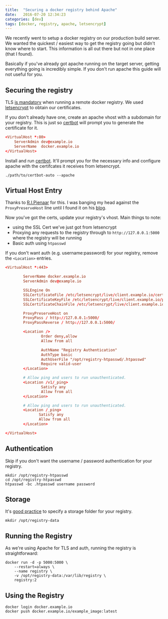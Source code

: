 ```yaml
---
title:  "Securing a docker registry behind Apache"
date:   2016-07-20 12:34:23
categories: [dev]
tags: [docker, registry, apache, letsencrypt]
---
```


We recently went to setup a docker registry on our production build server. We wanted the quickest / easiest way to get the registry going but didn't know where to start. This information is all out there but not in one place (that I found).

Basically if you've already got apache running on the target server, getting everything going is incredibly simple. If you don't run apache this guide will not useful for you.

Securing the registry
---------------------

TLS [is mandatory][docker-docs-remote] when running a remote docker registry. We used [letsencrypt][letsencrypt-hiw] to obtain our certificates.

If you don't already have one, create an apache vhost with a subdomain for your registry. This is just so [certbot][certbot] will prompt you to generate the certificate for it.

```conf
<VirtualHost *:80>
    ServerAdmin dev@example.io
    ServerName  docker.example.io
</VirtualHost>
```

Install and run [certbot][certbot]. It'll prompt you for the necessary info and configure apache with the certifcates it receives from letsencrypt.

`./path/to/certbot-auto --apache`

Virtual Host Entry
-------------------

Thanks to [R.I.Pienaar][rip-git] for this. I was banging my head against the `ProxyPreserveHost` line until I found it on his [blog][rip-blog].

Now you've got the certs, update your registry's vhost. Main things to note:

* using the SSL Cert we've just got from letsencrypt
* Proxying any requests to the registry through to `http://127.0.0.1:5000` where the registry will be running
* Basic auth using `htpasswd`

If you don't want auth (e.g. username:password) for your registry, remove the `<Location>` entries.

```conf
<VirtualHost *:443>

        ServerName docker.example.io
        ServerAdmin dev@example.io

        SSLEngine On
        SSLCertificateFile /etc/letsencrypt/live/client.example.io/cert.pem
        SSLCertificateKeyFile /etc/letsencrypt/live/client.example.io/privkey.pem
        SSLCertificateChainFile /etc/letsencrypt/live/client.example.io/chain.pem

        ProxyPreserveHost on
        ProxyPass / http://127.0.0.1:5000/
        ProxyPassReverse / http://127.0.0.1:5000/

        <Location />
                Order deny,allow
                Allow from all

                AuthName "Registry Authentication"
                AuthType basic
                AuthUserFile "/opt/registry-htpasswd/.htpasswd"
                Require valid-user
        </Location>

        # Allow ping and users to run unauthenticated.
        <Location /v1/_ping>
                Satisfy any
                Allow from all
        </Location>

        # Allow ping and users to run unauthenticated.
        <Location /_ping>
               Satisfy any
               Allow from all
        </Location>

</VirtualHost>
```

Authentication
---------------

Skip if you don't want the username / password authentication for your registry.

<div class="highlighter-rouge">
<pre class="lowlight">
<code>mkdir /opt/registry-htpasswd
cd /opt/registry-htpasswd
htpasswd -bc .htpasswd username password</code>
</pre>
</div>

Storage
-------

It's [good practice][docker-docs-storage] to specify a storage folder for your registry.

`mkdir /opt/registry-data`

Running the Registry
--------------------

As we're using Apache for TLS and auth, running the registry is straightforward:

<div class="highlighter-rouge">
<pre class="lowlight">
<code>docker run -d -p 5000:5000 \
    --restart=always \
    --name registry \
    -v /opt/registry-data:/var/lib/registry \
    registry:2</code>
</pre>
</div>

Using the Registry
-------------------

<div class="highlighter-rouge">
<pre class="lowlight">
<code>docker login docker.example.io
docker push docker.example.io/example_image:latest</code>
</pre>
</div>

[docker-docs-remote]:  https://docs.docker.com/registry/deploying/#/running-a-domain-registry
[docker-docs-storage]: https://docs.docker.com/registry/deploying/#/storage
[certbot]:             https://certbot.eff.org/
[letsencrypt-hiw]:     https://letsencrypt.org/how-it-works/
[rip-git]:             https://github.com/ripienaar/
[rip-blog]:            https://www.devco.net/archives/2015/01/21/running-a-secure-docker-registry-behind-apache.php